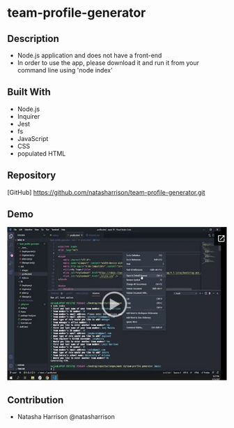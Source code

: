 # team-profile-generator

## Description

- Node.js application and does not have a front-end
- In order to use the app, please download it and run it from your command line using 'node index'

## Built With

- Node.js
- Inquirer
- Jest
- fs
- JavaScript
- CSS
- populated HTML

## Repository

[GitHub] https://github.com/natasharrison/team-profile-generator.git

## Demo
<a href="https://drive.google.com/file/d/1WcsIZy41AX9H7gEQ4ZKcqN3GObUuvZ-R/preview"><img src="./dist/images/screenshot.JPG"></a>

## Contribution

- Natasha Harrison @natasharrison
